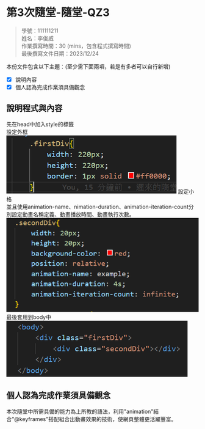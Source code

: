 # 第3次隨堂-隨堂-QZ3
>
>學號：111111211
><br />
>姓名：李俊威
><br />
>作業撰寫時間：30 (mins，包含程式撰寫時間)
><br />
>最後撰寫文件日期：2023/12/24
>

本份文件包含以下主題：(至少需下面兩項，若是有多者可以自行新增)
- [x] 說明內容
- [x] 個人認為完成作業須具備觀念

## 說明程式與內容
先在head中加入style的標籤
<br >
設定外框
![Alt text](image.png)
設定小格
<br >
並且使用animation-name、nimation-duration、animation-iteration-count分別設定動畫名稱定義、動畫播放時間、動畫執行次數。
![Alt text](image-1.png)
最後套用到body中
![Alt text](image-2.png)

## 個人認為完成作業須具備觀念
本次隨堂中所需具備的能力為上所教的語法，利用"animation"結合"@keyframes"搭配組合出動畫效果的技術，使網頁整體更活躍豐富。